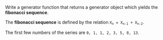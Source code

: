 Write a generator function that returns a generator object which yields the **fibonacci sequence**.

The **fibonacci sequence** is defined by the relation <code>X<sub>n</sub> = X<sub>n-1</sub> + X<sub>n-2</sub></code>.

The first few numbers of the series are `0, 1, 1, 2, 3, 5, 8, 13`.